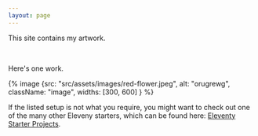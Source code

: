 ```yaml
---
layout: page
---
```



This site contains my artwork.

<br>

Here's one work.

{% image {src: "src/assets/images/red-flower.jpeg", alt: "orugrewg", className: "image", widths: [300, 600] } %}


If the listed setup is not what you require, you might want to check out one of the many other Eleveny starters, which can be found here: [Eleventy Starter Projects](https://www.11ty.dev/docs/starter/).